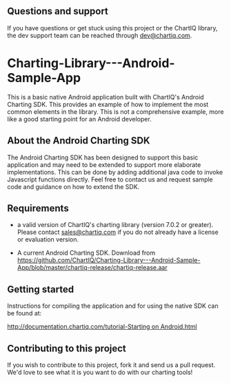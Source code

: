 ## Questions and support

If you have questions or get stuck using this project or the ChartIQ library, the dev support team can be reached through [dev@chartiq.com](mailto:dev@chartiq.com).

# Charting-Library---Android-Sample-App

This is a basic native Android application built with ChartIQ's Android Charting SDK. 
This provides an example of how to implement the most common elements in the library. This is not a comprehensive example, more like a good starting point for an Android developer.

## About the Android Charting SDK

The Android Charting SDK has been designed to support this basic application and may need to be extended to support more elaborate implementations.
This can be done by adding additional java code to invoke Javascript functions directly. 
Feel free to contact us and request sample code and guidance on how to extend the SDK.

## Requirements

* a valid version of ChartIQ's charting library (version 7.0.2 or greater). Please contact sales@chartiq.com if you do not already have a license or evaluation version.

* A current Android Charting SDK. Download from https://github.com/ChartIQ/Charting-Library---Android-Sample-App/blob/master/chartiq-release/chartiq-release.aar

## Getting started

Instructions for compiling the application and for using the native SDK can be found at:

[http://documentation.chartiq.com/tutorial-Starting on Android.html](http://documentation.chartiq.com/tutorial-Starting%20on%20Android.html)


## Contributing to this project

If you wish to contribute to this project, fork it and send us a pull request.
We'd love to see what it is you want to do with our charting tools!

